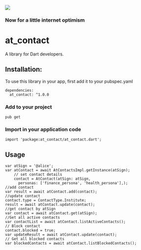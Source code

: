 <img src="https://atsign.dev/assets/img/@developersmall.png?sanitize=true">

### Now for a little internet optimism

# at_contact
A library for Dart developers.

## Installation:
To use this library in your app, first add it to your pubspec.yaml
```  
dependencies:
  at_contact: ^1.0.0
```
### Add to your project 
```
pub get 
```
### Import in your application code
```
import 'package:at_contact/at_contact.dart';
```
## Usage
```
var atSign = '@alice';
var atContact = await AtContactsImpl.getInstance(atSign);
    // set contact details
    contact = AtContact(atSign: atSign,
      personas: ['finance_persona', 'health_persona'],);
//add contact
var result = await atContact.add(contact);
//update contact
contact.type = ContactType.Institute;
result = await atContact.update(contact);
//get contact by atSign
var contact = await atContact.get(atSign);
//Get all active contacts
var contactList = await atContact.listActiveContacts();
// Block contact
contact.blocked = true;
var updateResult = await atContact.update(contact);
// Get all blocked contacts
var blockedContacts = await atContact.listBlockedContacts();
```